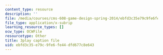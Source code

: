 ```yaml
---
content_type: resource
description: ''
file: /media/courses/cms-608-game-design-spring-2014/ebfd3c35e79c9fe6fe44dfd677c8e643_1506662.srt
file_type: application/x-subrip
learning_resource_types: []
ocw_type: OCWFile
resourcetype: Other
title: 3play caption file
uid: ebfd3c35-e79c-9fe6-fe44-dfd677c8e643
---
```

